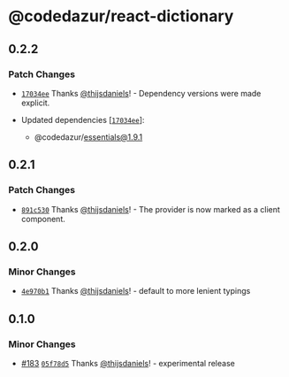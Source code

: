 # @codedazur/react-dictionary

## 0.2.2

### Patch Changes

- [`17034ee`](https://github.com/codedazur/toolkit/commit/17034ee5fcbc026fc779a12130572d515d2b8298) Thanks [@thijsdaniels](https://github.com/thijsdaniels)! - Dependency versions were made explicit.

- Updated dependencies [[`17034ee`](https://github.com/codedazur/toolkit/commit/17034ee5fcbc026fc779a12130572d515d2b8298)]:
  - @codedazur/essentials@1.9.1

## 0.2.1

### Patch Changes

- [`891c530`](https://github.com/codedazur/toolkit/commit/891c530e58caf82e027a87462ad12c2c6bfdfc9b) Thanks [@thijsdaniels](https://github.com/thijsdaniels)! - The provider is now marked as a client component.

## 0.2.0

### Minor Changes

- [`4e970b1`](https://github.com/codedazur/toolkit/commit/4e970b1dfcb1c9cecfe49aa2e741d9a98038c0e8) Thanks [@thijsdaniels](https://github.com/thijsdaniels)! - default to more lenient typings

## 0.1.0

### Minor Changes

- [#183](https://github.com/codedazur/toolkit/pull/183) [`05f78d5`](https://github.com/codedazur/toolkit/commit/05f78d56ad01f8851cc2c7b374ede815ea2e0505) Thanks [@thijsdaniels](https://github.com/thijsdaniels)! - experimental release
